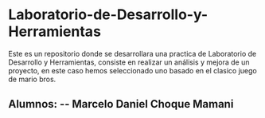 # Laboratorio-de-Desarrollo-y-Herramientas
Este es un repositorio donde se desarrollara una practica de Laboratorio de Desarrollo y Herramientas, consiste en realizar un análisis y mejora de un proyecto, en este caso hemos seleccionado uno basado en el clasico juego de mario bros.

Alumnos: 
-- Marcelo Daniel Choque Mamani
-- 
